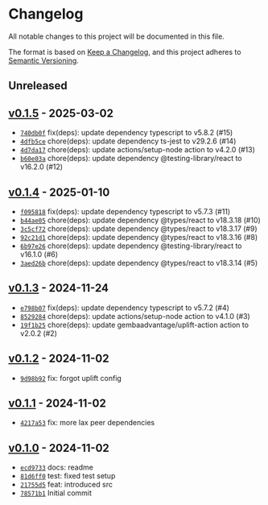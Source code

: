 # Changelog

All notable changes to this project will be documented in this file.

The format is based on [Keep a Changelog](https://keepachangelog.com/en/1.0.0/), and this project adheres to [Semantic Versioning](https://semver.org/spec/v2.0.0.html).

## Unreleased

## [v0.1.5](https://github.com/Bastianowicz/react-screen-auth-guard/releases/tag/v0.1.5) - 2025-03-02

- [`740db0f`](https://github.com/Bastianowicz/react-screen-auth-guard/commit/740db0f9d483e1dd8c1ed9269c6557ab9032ec54) fix(deps): update dependency typescript to v5.8.2 (#15)
- [`4dfb5ce`](https://github.com/Bastianowicz/react-screen-auth-guard/commit/4dfb5ce391cd1d7244aad4ed9125d1a1cba76308) chore(deps): update dependency ts-jest to v29.2.6 (#14)
- [`4d7da17`](https://github.com/Bastianowicz/react-screen-auth-guard/commit/4d7da17bc361727cb7442918c0358fb8db38ef7c) chore(deps): update actions/setup-node action to v4.2.0 (#13)
- [`b60e03a`](https://github.com/Bastianowicz/react-screen-auth-guard/commit/b60e03a5ddd9b3b929545846e4d5fd24a7649a7f) chore(deps): update dependency @testing-library/react to v16.2.0 (#12)

## [v0.1.4](https://github.com/Bastianowicz/react-screen-auth-guard/releases/tag/v0.1.4) - 2025-01-10

- [`f095818`](https://github.com/Bastianowicz/react-screen-auth-guard/commit/f09581838fa4417bbdc88035bb2d83c64731fb4c) fix(deps): update dependency typescript to v5.7.3 (#11)
- [`b44ae05`](https://github.com/Bastianowicz/react-screen-auth-guard/commit/b44ae05ab6486da8aedfb300e4821df95eefee16) chore(deps): update dependency @types/react to v18.3.18 (#10)
- [`3c5cf72`](https://github.com/Bastianowicz/react-screen-auth-guard/commit/3c5cf72d988900d3f074890cac424e01b1a9e0bd) chore(deps): update dependency @types/react to v18.3.17 (#9)
- [`92c21d1`](https://github.com/Bastianowicz/react-screen-auth-guard/commit/92c21d12b1811fb40abb0c666d642d989e468746) chore(deps): update dependency @types/react to v18.3.16 (#8)
- [`6b97e26`](https://github.com/Bastianowicz/react-screen-auth-guard/commit/6b97e26f4b8a70156b169d2187706d1b81efe02d) chore(deps): update dependency @testing-library/react to v16.1.0 (#6)
- [`3aed26b`](https://github.com/Bastianowicz/react-screen-auth-guard/commit/3aed26be3b2ada225043d61fe2b7b3f8fcb541ae) chore(deps): update dependency @types/react to v18.3.14 (#5)

## [v0.1.3](https://github.com/Bastianowicz/react-screen-auth-guard/releases/tag/v0.1.3) - 2024-11-24

- [`e798b07`](https://github.com/Bastianowicz/react-screen-auth-guard/commit/e798b0717a4b39f0c3bef09d9105deafdc89fbac) fix(deps): update dependency typescript to v5.7.2 (#4)
- [`8529284`](https://github.com/Bastianowicz/react-screen-auth-guard/commit/85292849b22665b58bbe0a6368f7d28a5c71668b) chore(deps): update actions/setup-node action to v4.1.0 (#3)
- [`19f1b25`](https://github.com/Bastianowicz/react-screen-auth-guard/commit/19f1b254464ad1864d1053f1f567dd4a8cb74c5d) chore(deps): update gembaadvantage/uplift-action action to v2.0.2 (#2)

## [v0.1.2](https://github.com/Bastianowicz/react-screen-auth-guard/releases/tag/v0.1.2) - 2024-11-02

- [`9d98b92`](https://github.com/Bastianowicz/react-screen-auth-guard/commit/9d98b92b0d9ebb96df7d649f8ec5228cda8ad041) fix: forgot uplift config

## [v0.1.1](https://github.com/Bastianowicz/react-screen-auth-guard/releases/tag/v0.1.1) - 2024-11-02

- [`4217a53`](https://github.com/Bastianowicz/react-screen-auth-guard/commit/4217a5391718c3a1537bbfa68b66d658535668b5) fix: more lax peer dependencies

## [v0.1.0](https://github.com/Bastianowicz/react-screen-auth-guard/releases/tag/v0.1.0) - 2024-11-02

- [`ecd9733`](https://github.com/Bastianowicz/react-screen-auth-guard/commit/ecd9733a3964995f6ed65e02cc07ea1ca635a7ec) docs: readme
- [`81d6ff0`](https://github.com/Bastianowicz/react-screen-auth-guard/commit/81d6ff0e96c237c78ca2685a1228de9f952b72e8) test: fixed test setup
- [`21755d5`](https://github.com/Bastianowicz/react-screen-auth-guard/commit/21755d54ec436c874f1caf0f97da4789f38b5656) feat: introduced src
- [`78571b1`](https://github.com/Bastianowicz/react-screen-auth-guard/commit/78571b140c1f1bdef7267ebf22507f9c41b91701) Initial commit
